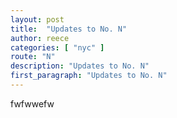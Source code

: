 ```yaml
---
layout: post
title:  "Updates to No. N"
author: reece
categories: [ "nyc" ]
route: "N"
description: "Updates to No. N"
first_paragraph: "Updates to No. N"
---
```


fwfwwefw
